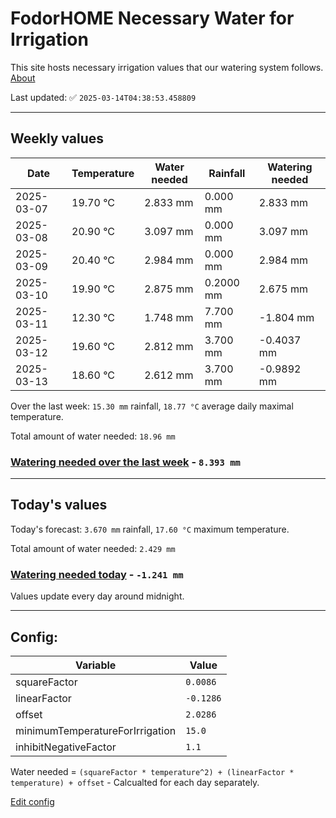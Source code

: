 # FodorHOME Necessary Water for Irrigation

This site hosts necessary irrigation values that our watering system follows. [About](https://github.com/redyau/irrigation)

Last updated: ✅ `2025-03-14T04:38:53.458809`

---

## Weekly values

| Date | Temperature | Water needed | Rainfall | Watering needed |
|-----|-----|-----|-----|-----|
| 2025-03-07 | 19.70 °C | 2.833 mm | 0.000 mm | 2.833 mm |
| 2025-03-08 | 20.90 °C | 3.097 mm | 0.000 mm | 3.097 mm |
| 2025-03-09 | 20.40 °C | 2.984 mm | 0.000 mm | 2.984 mm |
| 2025-03-10 | 19.90 °C | 2.875 mm | 0.2000 mm | 2.675 mm |
| 2025-03-11 | 12.30 °C | 1.748 mm | 7.700 mm | -1.804 mm |
| 2025-03-12 | 19.60 °C | 2.812 mm | 3.700 mm | -0.4037 mm |
| 2025-03-13 | 18.60 °C | 2.612 mm | 3.700 mm | -0.9892 mm |


Over the last week: `15.30 mm` rainfall, `18.77 °C` average daily maximal temperature.

Total amount of water needed: `18.96 mm`

### [Watering needed over the last week](lastweek.txt) - `8.393 mm`

---

## Today's values

Today's forecast: `3.670 mm` rainfall, `17.60 °C` maximum temperature.

Total amount of water needed: `2.429 mm`

### [Watering needed today](today.txt) - `-1.241 mm`

Values update every day around midnight.

---

## Config:

| Variable | Value |
|-----|-----|
| squareFactor | `0.0086` |
| linearFactor | `-0.1286` |
| offset | `2.0286` |
| minimumTemperatureForIrrigation | `15.0` |
| inhibitNegativeFactor | `1.1` |

Water needed = `(squareFactor * temperature^2) + (linearFactor * temperature) + offset` - Calcualted for each day separately.

[Edit config](https://github.com/RedyAu/irrigation/edit/main/config.json)
